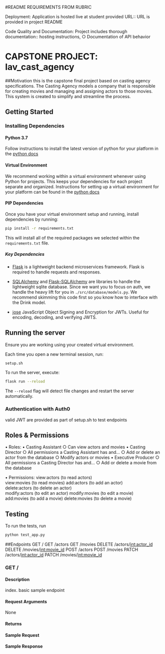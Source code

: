 #README REQUIREMENTS FROM RUBRIC

Deployment:
    Application is hosted live at student provided URL::
        URL is provided in project README

Code Quality and Documentation:
    Project includes thorough documentation::
        hosting instructions,
		○ Documentation of API behavior

# CAPSTONE PROJECT: lav_cast_agency
##Motivation
this is the capstone final project based on casting agency specifications. 
The Casting Agency models a company that is responsible for creating movies and managing and assigning actors 
to those movies. 
This system is created to simplify and streamline the process.

## Getting Started

### Installing Dependencies

#### Python 3.7

Follow instructions to install the latest version of python for your platform in the [python docs](https://docs.python.org/3/using/unix.html#getting-and-installing-the-latest-version-of-python)

#### Virtual Environment

We recommend working within a virtual environment whenever using Python for projects. This keeps your dependencies for each project separate and organized. Instructions for setting up a virtual environment for your platform can be found in the [python docs](https://packaging.python.org/guides/installing-using-pip-and-virtual-environments/)

#### PIP Dependencies

Once you have your virtual environment setup and running, install dependencies by running:

```bash
pip install -r requirements.txt
```

This will install all of the required packages we selected within the `requirements.txt` file.

##### Key Dependencies

- [Flask](http://flask.pocoo.org/) is a lightweight backend microservices framework. Flask is required to handle requests and responses.

- [SQLAlchemy](https://www.sqlalchemy.org/) and [Flask-SQLAlchemy](https://flask-sqlalchemy.palletsprojects.com/en/2.x/) are libraries to handle the lightweight sqlite database. Since we want you to focus on auth, we handle the heavy lift for you in `./src/database/models.py`. We recommend skimming this code first so you know how to interface with the Drink model.

- [jose](https://python-jose.readthedocs.io/en/latest/) JavaScript Object Signing and Encryption for JWTs. Useful for encoding, decoding, and verifying JWTS.

## Running the server

Ensure you are working using your created virtual environment.

Each time you open a new terminal session, run:

```bash
setup.sh
```

To run the server, execute:

```bash
flask run --reload
```

The `--reload` flag will detect file changes and restart the server automatically.

### Authentication with Auth0
valid JWT are provided as part of setup.sh to test endpoints

## Roles & Permissions
• Roles:
	• Casting Assistant
		○ Can view actors and movies
	• Casting Director
		○ All permissions a Casting Assistant has and…
		○ Add or delete an actor from the database
		○ Modify actors or movies
	• Executive Producer
		○ All permissions a Casting Director has and…
        ○ Add or delete a movie from the database

• Permissions:
view:actors	(to read actors)	
view:movies	(to read movies)
add:actors	(to add an actor)	
delete:actors	(to delete an actor)	
modify:actors	(to edit an actor)
modify:movies	(to edit a movie)	
add:movies	(to add a movie)
delete:movies	(to delete a movie)

## Testing
To run the tests, run
```bash
python test_app.py
```

##Endpoints
GET /
GET /actors 
GET /movies
DELETE /actors/<int:actor_id> 
DELETE /movies/<int:movie_id>
POST /actors 
POST /movies
PATCH /actors/<int:actor_id> 
PATCH /movies/<int:movie_id>

### GET / 
#### Description
index. basic sample endpoint
#### Request Arguments
None
#### Returns

#### Sample Request
#### Sample Response
